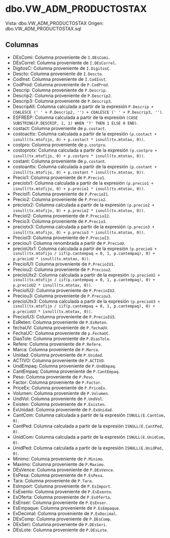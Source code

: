 # dbo.VW_ADM_PRODUCTOSTAX

Vista: dbo.VW_ADM_PRODUCTOSTAX
Origen: dbo.VW_ADM_PRODUCTOSTAX.sql

## Columnas

- DEsComi: Columna proveniente de `I.DEsComi`.
- DEsCorrel: Columna proveniente de `I.DEsCorrel`.
- DigitosC: Columna proveniente de `I.DigitosC`.
- Descto: Columna proveniente de `I.Descto`.
- CodInst: Columna proveniente de `I.CodInst`.
- CodProd: Columna proveniente de `P.CodProd`.
- Descrip: Columna proveniente de `P.Descrip`.
- Descrip2: Columna proveniente de `P.Descrip2`.
- Descrip3: Columna proveniente de `P.Descrip3`.
- DescripAll: Columna calculada a partir de la expresión `P.Descrip + COALESCE (' ' + P.Descrip2, '') + COALESCE (' ' + P.Descrip3, '')`.
- ESFREEP: Columna calculada a partir de la expresión `(CASE SUBSTRING(P.DESCRIP, 1, 1) WHEN '?' THEN 1 ELSE 0 END)`.
- costact: Columna proveniente de `p.costact`.
- costoacttx: Columna calculada a partir de la expresión `(p.costact + isnull(tx.mtofijo, 0) + p.costact * isnull(tx.mtotax, 0))`.
- costpro: Columna proveniente de `p.costpro`.
- costoprotx: Columna calculada a partir de la expresión `(p.costpro + isnull(tx.mtofijo, 0) + p.costpro * isnull(tx.mtotax, 0))`.
- costant: Columna proveniente de `p.costant`.
- costoanttx: Columna calculada a partir de la expresión `(p.costant + isnull(tx.mtofijo, 0) + p.costant * isnull(tx.mtotax, 0))`.
- Precio1: Columna proveniente de `P.Precio1`.
- preciotx1: Columna calculada a partir de la expresión `(p.precio1 + isnull(tx.mtofijo, 0) + p.precio1 * isnull(tx.mtotax, 0))`.
- PrecioI1: Columna proveniente de `P.PrecioI1`.
- Precio2: Columna proveniente de `P.Precio2`.
- preciotx2: Columna calculada a partir de la expresión `(p.precio2 + isnull(tx.mtofijo, 0) + p.precio2 * isnull(tx.mtotax, 0))`.
- PrecioI2: Columna proveniente de `P.PrecioI2`.
- Precio3: Columna proveniente de `P.Precio3`.
- preciotx3: Columna calculada a partir de la expresión `(p.precio3 + isnull(tx.mtofijo, 0) + p.precio3 * isnull(tx.mtotax, 0))`.
- PrecioI3: Columna proveniente de `P.PrecioI3`.
- preciou1: Columna renombrada a partir de `P.PrecioU`.
- precioUtx1: Columna calculada a partir de la expresión `(p.precioU + isnull(tx.mtofijo / iif(p.cantempaq = 0, 1, p.cantempaq), 0) + p.precioU * isnull(tx.mtotax, 0))`.
- PrecioIU1: Columna proveniente de `P.PrecioIU1`.
- Preciou2: Columna proveniente de `P.Preciou2`.
- precioUtx2: Columna calculada a partir de la expresión `(p.precioU2 + isnull(tx.mtofijo / iif(p.cantempaq = 0, 1, p.cantempaq), 0) + p.precioU2 * isnull(tx.mtotax, 0))`.
- PrecioIU2: Columna proveniente de `P.PrecioIU2`.
- Preciou3: Columna proveniente de `P.Preciou3`.
- precioUtx3: Columna calculada a partir de la expresión `(p.precioU3 + isnull(tx.mtofijo / iif(p.cantempaq = 0, 1, p.cantempaq), 0) + p.precioU3 * isnull(tx.mtotax, 0))`.
- PrecioIU3: Columna proveniente de `P.PrecioIU3`.
- EsReten: Columna proveniente de `P.EsReten`.
- fechaUV: Columna proveniente de `P.fechaUV`.
- FechaUC: Columna proveniente de `p.FechaUC`.
- DiasTole: Columna proveniente de `P.DiasTole`.
- Refere: Columna proveniente de `P.Refere`.
- Marca: Columna proveniente de `P.Marca`.
- Unidad: Columna proveniente de `P.Unidad`.
- ACTIVO: Columna proveniente de `P.ACTIVO`.
- UndEmpaq: Columna proveniente de `P.UndEmpaq`.
- CantEmpaq: Columna proveniente de `P.CantEmpaq`.
- Peso: Columna proveniente de `P.Peso`.
- Factor: Columna proveniente de `P.Factor`.
- PriceEx: Columna proveniente de `P.PriceEx`.
- Volumen: Columna proveniente de `P.Volumen`.
- UndVol: Columna proveniente de `P.UndVol`.
- Existen: Columna proveniente de `P.Existen`.
- ExUnidad: Columna proveniente de `P.ExUnidad`.
- CantCom: Columna calculada a partir de la expresión `ISNULL(E.CantCom, 0)`.
- CantPed: Columna calculada a partir de la expresión `ISNULL(E.CantPed, 0)`.
- UnidCom: Columna calculada a partir de la expresión `ISNULL(E.UnidCom, 0)`.
- UnidPed: Columna calculada a partir de la expresión `ISNULL(E.UnidPed, 0)`.
- Minimo: Columna proveniente de `P.Minimo`.
- Maximo: Columna proveniente de `P.Maximo`.
- DEsVence: Columna proveniente de `P.DEsVence`.
- EsPesa: Columna proveniente de `P.EsPesa`.
- Tara: Columna proveniente de `P.Tara`.
- EsImport: Columna proveniente de `P.EsImport`.
- EsExento: Columna proveniente de `P.EsExento`.
- EsOferta: Columna proveniente de `P.EsOferta`.
- EsEnser: Columna proveniente de `P.EsEnser`.
- EsEmpaque: Columna proveniente de `P.EsEmpaque`.
- ExDecimal: Columna proveniente de `P.ExDecimal`.
- DEsComp: Columna proveniente de `P.DEsComp`.
- DEsSeri: Columna proveniente de `P.DEsSeri`.
- DEsLote: Columna proveniente de `P.DEsLote`.
